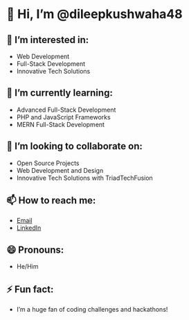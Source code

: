 # 👋 Hi, I’m @dileepkushwaha48

## 👀 I’m interested in:
- Web Development
- Full-Stack Development
- Innovative Tech Solutions

## 🌱 I’m currently learning:
- Advanced Full-Stack Development
- PHP and JavaScript Frameworks
- MERN Full-Stack Development

## 💞️ I’m looking to collaborate on:
- Open Source Projects
- Web Development and Design
- Innovative Tech Solutions with TriadTechFusion

## 📫 How to reach me:
- [Email](mailto:your-dileepkushwaha2222@gmail.com)
- [LinkedIn](https://www.linkedin.com/in/dileep-kushwaha-755a19303/)
  

## 😄 Pronouns:
- He/Him

## ⚡ Fun fact:
- I’m a huge fan of coding challenges and hackathons!
